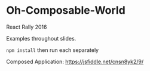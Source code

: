 # Oh-Composable-World
React Rally 2016

Examples throughout slides.

`npm install` then run each separately

Composed Application:
https://jsfiddle.net/cnsn8yk2/9/
